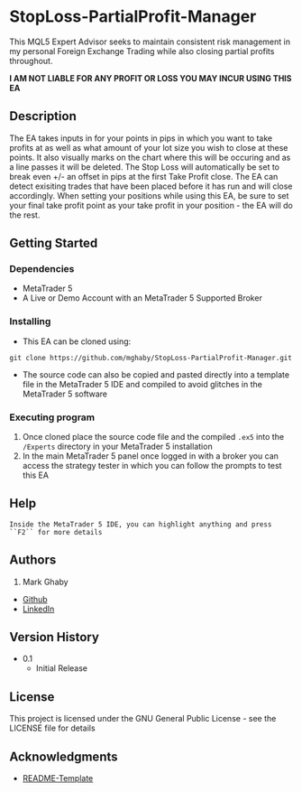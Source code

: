 # StopLoss-PartialProfit-Manager

This MQL5 Expert Advisor seeks to maintain consistent risk management in my personal Foreign Exchange Trading while also closing partial profits throughout.

**I AM NOT LIABLE FOR ANY PROFIT OR LOSS YOU MAY INCUR USING THIS EA**

## Description

The EA takes inputs in for your points in pips in which you want to take profits at as well as what amount of your lot size you wish to close at these points. It also visually marks on the chart where this will be occuring and as a line passes it will be deleted. The Stop Loss will automatically be set to break even  +/- an offset in pips at the first Take Profit close. The EA can detect exisiting trades that have been placed before it has run and will close accordingly. When setting your positions while using this EA, be sure to set your final take profit point as your take profit in your position - the EA will do the rest.


## Getting Started

### Dependencies

* MetaTrader 5
* A Live or Demo Account with an MetaTrader 5 Supported Broker

### Installing

* This EA can be cloned using:
```
git clone https://github.com/mghaby/StopLoss-PartialProfit-Manager.git
```
* The source code can also be copied and pasted directly into a template file in the MetaTrader 5 IDE and compiled to avoid glitches in the MetaTrader 5 software

### Executing program

1. Once cloned place the source code file and the compiled `.ex5` into the `/Experts` directory in your MetaTrader 5 installation
2. In the main MetaTrader 5 panel once logged in with a broker you can access the strategy tester in which you can follow the prompts to test this EA

## Help

`Inside the MetaTrader 5 IDE, you can highlight anything and press ``F2`` for more details`

## Authors

1. Mark Ghaby
  * [Github](https://github.com/mghaby)
  * [LinkedIn](https://www.linkedin.com/in/mghaby/)

## Version History

* 0.1
    * Initial Release

## License

This project is licensed under the GNU General Public License - see the LICENSE file for details

## Acknowledgments

* [README-Template](https://gist.github.com/DomPizzie/7a5ff55ffa9081f2de27c315f5018afc)